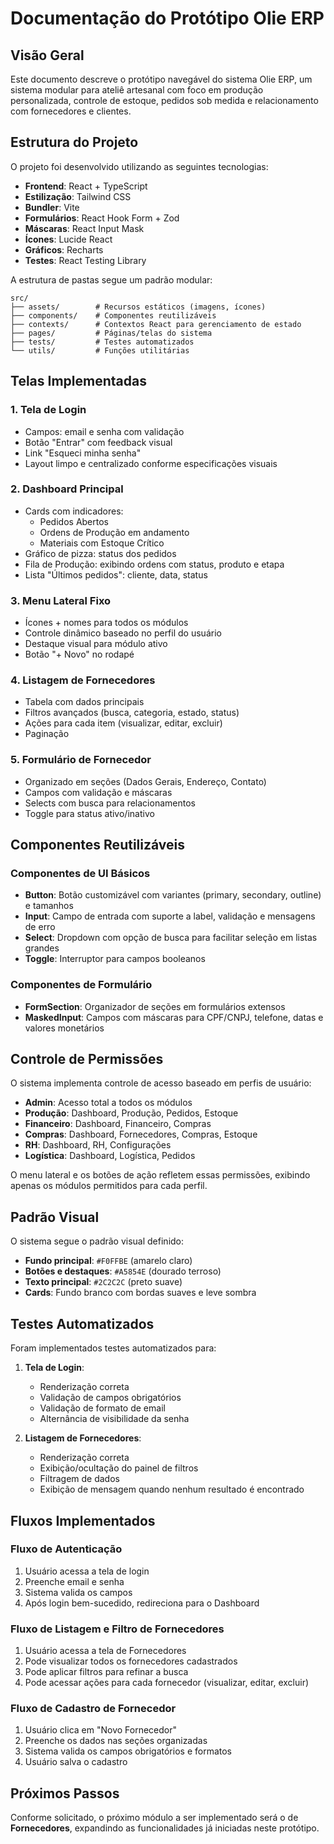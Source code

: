 # Documentação do Protótipo Olie ERP

## Visão Geral

Este documento descreve o protótipo navegável do sistema Olie ERP, um sistema modular para ateliê artesanal com foco em produção personalizada, controle de estoque, pedidos sob medida e relacionamento com fornecedores e clientes.

## Estrutura do Projeto

O projeto foi desenvolvido utilizando as seguintes tecnologias:

- **Frontend**: React + TypeScript
- **Estilização**: Tailwind CSS
- **Bundler**: Vite
- **Formulários**: React Hook Form + Zod
- **Máscaras**: React Input Mask
- **Ícones**: Lucide React
- **Gráficos**: Recharts
- **Testes**: React Testing Library

A estrutura de pastas segue um padrão modular:

```
src/
├── assets/        # Recursos estáticos (imagens, ícones)
├── components/    # Componentes reutilizáveis
├── contexts/      # Contextos React para gerenciamento de estado
├── pages/         # Páginas/telas do sistema
├── tests/         # Testes automatizados
└── utils/         # Funções utilitárias
```

## Telas Implementadas

### 1. Tela de Login

- Campos: email e senha com validação
- Botão "Entrar" com feedback visual
- Link "Esqueci minha senha"
- Layout limpo e centralizado conforme especificações visuais

### 2. Dashboard Principal

- Cards com indicadores:
  - Pedidos Abertos
  - Ordens de Produção em andamento
  - Materiais com Estoque Crítico
- Gráfico de pizza: status dos pedidos
- Fila de Produção: exibindo ordens com status, produto e etapa
- Lista "Últimos pedidos": cliente, data, status

### 3. Menu Lateral Fixo

- Ícones + nomes para todos os módulos
- Controle dinâmico baseado no perfil do usuário
- Destaque visual para módulo ativo
- Botão "+ Novo" no rodapé

### 4. Listagem de Fornecedores

- Tabela com dados principais
- Filtros avançados (busca, categoria, estado, status)
- Ações para cada item (visualizar, editar, excluir)
- Paginação

### 5. Formulário de Fornecedor

- Organizado em seções (Dados Gerais, Endereço, Contato)
- Campos com validação e máscaras
- Selects com busca para relacionamentos
- Toggle para status ativo/inativo

## Componentes Reutilizáveis

### Componentes de UI Básicos

- **Button**: Botão customizável com variantes (primary, secondary, outline) e tamanhos
- **Input**: Campo de entrada com suporte a label, validação e mensagens de erro
- **Select**: Dropdown com opção de busca para facilitar seleção em listas grandes
- **Toggle**: Interruptor para campos booleanos

### Componentes de Formulário

- **FormSection**: Organizador de seções em formulários extensos
- **MaskedInput**: Campos com máscaras para CPF/CNPJ, telefone, datas e valores monetários

## Controle de Permissões

O sistema implementa controle de acesso baseado em perfis de usuário:

- **Admin**: Acesso total a todos os módulos
- **Produção**: Dashboard, Produção, Pedidos, Estoque
- **Financeiro**: Dashboard, Financeiro, Compras
- **Compras**: Dashboard, Fornecedores, Compras, Estoque
- **RH**: Dashboard, RH, Configurações
- **Logística**: Dashboard, Logística, Pedidos

O menu lateral e os botões de ação refletem essas permissões, exibindo apenas os módulos permitidos para cada perfil.

## Padrão Visual

O sistema segue o padrão visual definido:

- **Fundo principal**: `#F0FFBE` (amarelo claro)
- **Botões e destaques**: `#A5854E` (dourado terroso)
- **Texto principal**: `#2C2C2C` (preto suave)
- **Cards**: Fundo branco com bordas suaves e leve sombra

## Testes Automatizados

Foram implementados testes automatizados para:

1. **Tela de Login**:
   - Renderização correta
   - Validação de campos obrigatórios
   - Validação de formato de email
   - Alternância de visibilidade da senha

2. **Listagem de Fornecedores**:
   - Renderização correta
   - Exibição/ocultação do painel de filtros
   - Filtragem de dados
   - Exibição de mensagem quando nenhum resultado é encontrado

## Fluxos Implementados

### Fluxo de Autenticação
1. Usuário acessa a tela de login
2. Preenche email e senha
3. Sistema valida os campos
4. Após login bem-sucedido, redireciona para o Dashboard

### Fluxo de Listagem e Filtro de Fornecedores
1. Usuário acessa a tela de Fornecedores
2. Pode visualizar todos os fornecedores cadastrados
3. Pode aplicar filtros para refinar a busca
4. Pode acessar ações para cada fornecedor (visualizar, editar, excluir)

### Fluxo de Cadastro de Fornecedor
1. Usuário clica em "Novo Fornecedor"
2. Preenche os dados nas seções organizadas
3. Sistema valida os campos obrigatórios e formatos
4. Usuário salva o cadastro

## Próximos Passos

Conforme solicitado, o próximo módulo a ser implementado será o de **Fornecedores**, expandindo as funcionalidades já iniciadas neste protótipo.
